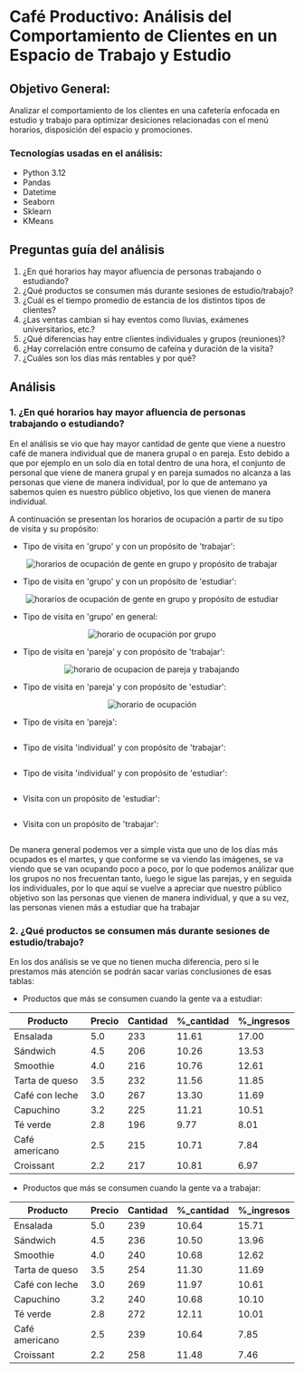 # Café Productivo: Análisis del Comportamiento de Clientes en un Espacio de Trabajo y Estudio

## Objetivo General:

Analizar el comportamiento de los clientes en una cafetería enfocada en estudio y trabajo para optimizar desiciones
relacionadas con el menú horarios, disposición del espacio y promociones.

### Tecnologías usadas en el análisis:

- Python 3.12
- Pandas
- Datetime
- Seaborn
- Sklearn
- KMeans

## Preguntas guía del análisis

1. ¿En qué horarios hay mayor afluencia de personas trabajando o estudiando?
2. ¿Qué productos se consumen más durante sesiones de estudio/trabajo?
3. ¿Cuál es el tiempo promedio de estancia de los distintos tipos de clientes?
4. ¿Las ventas cambian si hay eventos como lluvias, exámenes universitarios, etc.?
5. ¿Qué diferencias hay entre clientes individuales y grupos (reuniones)?
6. ¿Hay correlación entre consumo de cafeína y duración de la visita?
7. ¿Cuáles son los días más rentables y por qué?

## Análisis

### 1. ¿En qué horarios hay mayor afluencia de personas trabajando o estudiando?
En el análisis se vio que hay mayor cantidad de gente que viene a nuestro café de manera individual que de manera
grupal o en pareja. Esto debido a que por ejemplo en un solo día en total dentro de una hora, el conjunto de personal
que viene de manera grupal y en pareja sumados no alcanza a las personas que viene de manera individual, por lo que
de antemano ya sabemos quien es nuestro público objetivo, los que vienen de manera individual.

A continuación se presentan los horarios de ocupación a partir de su tipo de visita y su propósito:

- Tipo de visita en 'grupo' y con un propósito de 'trabajar':

<div style="text-align: center;">
<img src="img/grupo_trabajo.png" alt="horarios de ocupación de gente en grupo y propósito de trabajar">
</div>
 
-  Tipo de visita en 'grupo' y con un propósito de 'estudiar':

<div style="text-align: center;">
<img src="img/grupo_estudiar.png" alt="horarios de ocupación de gente en grupo y propósito de estudiar">
</div>

- Tipo de visita en 'grupo' en general:

<div style="text-align: center;">
<img src="img/grupo.png" alt="horario de ocupación por grupo">
</div>

- Tipo de visita en 'pareja' y con propósito de 'trabajar':

<div style="text-align: center">
<img src="img/pareja_trabajo.png" alt="horario de ocupacion de pareja y trabajando">
</div>

- Tipo de visita en 'pareja' y con propósito de 'estudiar':

<div style="text-align: center">
<img src="img/pareja_estudiar.png" alt="horario de ocupación">
</div>

- Tipo de visita en 'pareja':

<div style="text-align: center">
<img src="img/pareja.png" alt="">
</div>

- Tipo de visita 'individual' y con propósito de 'trabajar':

<div style="text-align: center">
<img src="img/individual_trabajo.png" alt="">
</div>

- Tipo de visita 'individual' y con propósito de 'estudiar':

<div style="text-align: center">
<img src="img/individual_estudiar.png" alt="">
</div>

- Visita con un propósito de 'estudiar':

<div style="text-align: center">
<img src="img/estudiar.png" alt="">
</div>

- Visita con un propósito de 'trabajar':

<div style="text-align: center">
<img src="img/trabajar.png" alt="">
</div>

De manera general podemos ver a simple vista que uno de los días más ocupados es el martes, y que conforme se va
viendo las imágenes, se va viendo que se van ocupando poco a poco, por lo que podemos análizar que los grupos no nos
frecuentan tanto, luego le sigue las parejas, y en seguida los individuales, por lo que aquí se vuelve a apreciar
que nuestro público objetivo son las personas que vienen de manera individual, y que a su vez, las personas vienen
más a estudiar que ha trabajar

### 2. ¿Qué productos se consumen más durante sesiones de estudio/trabajo?

En los dos análisis se ve que no tienen mucha diferencia, pero si le prestamos más atención se podrán sacar varias
conclusiones de esas tablas:

- Productos que más se consumen cuando la gente va a estudiar:

| Producto       | Precio | Cantidad | %_cantidad | %_ingresos |
|----------------|--------|----------|------------|------------|
| Ensalada       | 5.0    | 233      | 11.61      | 17.00      |
| Sándwich       | 4.5    | 206      | 10.26      | 13.53      |
| Smoothie       | 4.0    | 216      | 10.76      | 12.61      |
| Tarta de queso | 3.5    | 232      | 11.56      | 11.85      |
| Café con leche | 3.0    | 267      | 13.30      | 11.69      |
| Capuchino      | 3.2    | 225      | 11.21      | 10.51      |
| Té verde       | 2.8    | 196      | 9.77       | 8.01       |
| Café americano | 2.5    | 215      | 10.71      | 7.84       |
| Croissant      | 2.2    | 217      | 10.81      | 6.97       |

- Productos que más se consumen cuando la gente va a trabajar:

| Producto       | Precio | Cantidad | %_cantidad | %_ingresos |
|----------------|--------|----------|------------|------------|
| Ensalada       | 5.0    | 239      | 10.64      | 15.71      |
| Sándwich       | 4.5    | 236      | 10.50      | 13.96      |
| Smoothie       | 4.0    | 240      | 10.68      | 12.62      |
| Tarta de queso | 3.5    | 254      | 11.30      | 11.69      |
| Café con leche | 3.0    | 269      | 11.97      | 10.61      |
| Capuchino      | 3.2    | 240      | 10.68      | 10.10      |
| Té verde       | 2.8    | 272      | 12.11      | 10.01      |
| Café americano | 2.5    | 239      | 10.64      | 7.85       |
| Croissant      | 2.2    | 258      | 11.48      | 7.46       |